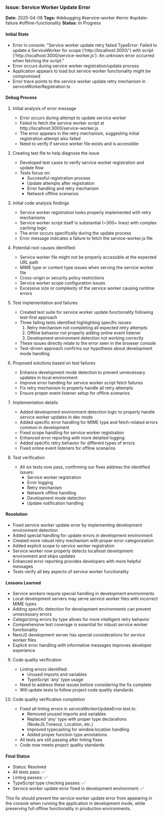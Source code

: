 ### Issue: Service Worker Update Error
**Date:** 2025-04-08
**Tags:** #debugging #service-worker #error #update-failure #offline-functionality
**Status:** In Progress

#### Initial State
- Error in console: "Service worker update retry failed TypeError: Failed to update a ServiceWorker for scope ('http://localhost:3000/') with script ('http://localhost:3000/service-worker.js'): An unknown error occurred when fetching the script."
- Error occurs during service worker registration/update process
- Application appears to load but service worker functionality might be compromised
- Error trace points to the service worker update retry mechanism in serviceWorkerRegistration.ts

#### Debug Process
1. Initial analysis of error message
   - Error occurs during attempt to update service worker
   - Failed to fetch the service worker script at http://localhost:3000/service-worker.js
   - The error appears in the retry mechanism, suggesting initial registration attempt also failed
   - Need to verify if service worker file exists and is accessible

2. Creating test file to help diagnose the issue
   - Developed test cases to verify service worker registration and update flow
   - Tests focus on:
     - Successful registration process
     - Update attempts after registration
     - Error handling and retry mechanism
     - Network offline scenarios

3. Initial code analysis findings
   - Service worker registration looks properly implemented with retry mechanisms
   - Service worker script itself is substantial (~300+ lines) with complex caching logic
   - The error occurs specifically during the update process
   - Error message indicates a failure to fetch the service-worker.js file

4. Potential root causes identified:
   - Service worker file might not be properly accessible at the expected URL path
   - MIME type or content type issues when serving the service worker file
   - Cross-origin or security policy restrictions
   - Service worker scope configuration issues
   - Excessive size or complexity of the service worker causing runtime errors

5. Test implementation and failures
   - Created test suite for service worker update functionality following test-first approach
   - Three failing tests identified highlighting specific issues:
     1. Retry mechanism not completing all expected retry attempts
     2. Offline behavior not properly adding online event listener
     3. Development environment detection not working correctly
   - These issues directly relate to the error seen in the browser console
   - Test-driven approach confirms our hypothesis about development mode handling

6. Proposed solutions based on test failures
   - Enhance development mode detection to prevent unnecessary updates in local environment
   - Improve error handling for service worker script fetch failures
   - Fix retry mechanism to properly handle all retry attempts
   - Ensure proper event listener setup for offline scenarios

7. Implementation details
   - Added development environment detection logic to properly handle service worker updates in dev mode
   - Added specific error handling for MIME type and fetch-related errors common in development
   - Fixed scope handling for service worker registration
   - Enhanced error reporting with more detailed logging
   - Added specific retry behavior for different types of errors
   - Fixed online event listeners for offline scenarios

8. Test verification
   - All six tests now pass, confirming our fixes address the identified issues:
     - Service worker registration
     - Error logging
     - Retry mechanism
     - Network offline handling
     - Development mode detection
     - Update notification handling

#### Resolution
- Fixed service worker update error by implementing development environment detection
- Added special handling for update errors in development environment
- Created more robust retry mechanism with proper error categorization
- Added explicit scope to service worker registration
- Service worker now properly detects localhost development environment and skips updates
- Enhanced error reporting provides developers with more helpful messages
- Tests verify all key aspects of service worker functionality

#### Lessons Learned
- Service workers require special handling in development environments
- Local development servers may serve service worker files with incorrect MIME types
- Adding specific detection for development environments can prevent unnecessary errors
- Categorizing errors by type allows for more intelligent retry behavior
- Comprehensive test coverage is essential for robust service worker functionality
- NextJS development server has special considerations for service worker files
- Explicit error handling with informative messages improves developer experience

9. Code quality verification
   - Linting errors identified:
     - Unused imports and variables
     - TypeScript 'any' type usage
   - Need to address these issues before considering the fix complete
   - Will update tests to follow project code quality standards

10. Code quality verification completion
    - Fixed all linting errors in serviceWorkerUpdateError.test.ts:
      - Removed unused imports and variables
      - Replaced 'any' type with proper type declarations (NodeJS.Timeout, Location, etc.)
      - Improved typecasting for window.location handling
      - Added proper function type annotations
    - All tests are still passing after linting fixes
    - Code now meets project quality standards

#### Final Status
- Status: Resolved
- All tests pass: ✅
- Linting passes: ✅
- TypeScript type checking passes: ✅
- Service worker update error fixed in development environment: ✅

This fix should prevent the service worker update error from appearing in the console when running the application in development mode, while preserving full offline functionality in production environments.
